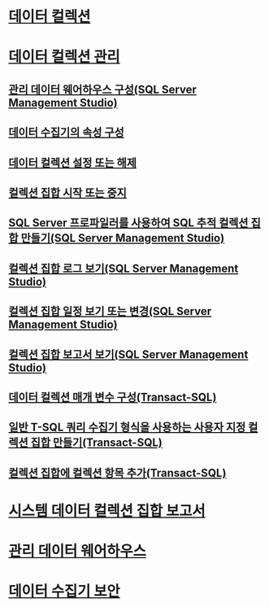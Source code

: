# [데이터 컬렉션](data-collection.md)
# [데이터 컬렉션 관리](manage-data-collection.md)
## [관리 데이터 웨어하우스 구성(SQL Server Management Studio)](configure-the-management-data-warehouse-sql-server-management-studio.md)
## [데이터 수집기의 속성 구성](configure-properties-of-a-data-collector.md)
## [데이터 컬렉션 설정 또는 해제](enable-or-disable-data-collection.md)
## [컬렉션 집합 시작 또는 중지](start-or-stop-a-collection-set.md)
## [SQL Server 프로파일러를 사용하여 SQL 추적 컬렉션 집합 만들기(SQL Server Management Studio)](use-sql-server-profiler-to-create-a-sql-trace-collection-set.md)
## [컬렉션 집합 로그 보기(SQL Server Management Studio)](view-collection-set-logs-sql-server-management-studio.md)
## [컬렉션 집합 일정 보기 또는 변경(SQL Server Management Studio)](view-or-change-collection-set-schedules-sql-server-management-studio.md)
## [컬렉션 집합 보고서 보기(SQL Server Management Studio)](view-a-collection-set-report-sql-server-management-studio.md)
## [데이터 컬렉션 매개 변수 구성(Transact-SQL)](configure-data-collection-parameters-transact-sql.md)
## [일반 T-SQL 쿼리 수집기 형식을 사용하는 사용자 지정 컬렉션 집합 만들기(Transact-SQL)](create-custom-collection-set-generic-t-sql-query-collector-type.md)
## [컬렉션 집합에 컬렉션 항목 추가(Transact-SQL)](add-a-collection-item-to-a-collection-set-transact-sql.md)
# [시스템 데이터 컬렉션 집합 보고서](system-data-collection-set-reports.md)
# [관리 데이터 웨어하우스](management-data-warehouse.md)
# [데이터 수집기 보안](data-collector-security.md)
